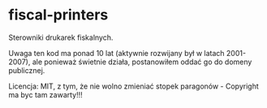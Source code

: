 # fiscal-printers

Sterowniki drukarek fiskalnych.

Uwaga ten kod ma ponad 10 lat (aktywnie rozwijany był w latach 2001-2007), ale ponieważ świetnie działa, postanowiłem oddać go do domeny publicznej.

Licencja: MIT, z tym, że nie wolno zmieniać stopek paragonów - Copyright ma byc tam zawarty!!!